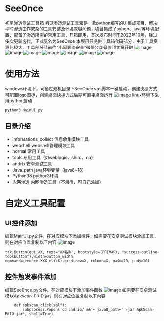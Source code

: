 # SeeOnce
初见渗透测试工具箱
初见渗透测试工具箱是一款python编写的UI集成项目，解决平时渗透工作繁杂的工具安装及环境兼容问题，项目集成了pyhon、java等环境配置，配备了渗透所需的常用工具，开箱即用，首次发布时间于2022年10月，经过多次更新迭代，正式更名为SeeOnce
本项目只提供工具箱代码部分，由于工具资源比较大，工具部分请前往“小阿辉谈安全”微信公众号置顶文章获取
![image](https://github.com/user-attachments/assets/a519947b-b161-4896-8ed6-d3ab289ad98a)
![image](https://github.com/user-attachments/assets/dcc0f25b-ffa9-4a74-bcb5-f4d9211263a1)
![image](https://github.com/user-attachments/assets/f71c3bb2-5c98-40a4-8de2-c1c179c217d3)
![image](https://github.com/user-attachments/assets/f4e5945c-4f39-4929-90f4-5979c5b16896)
![image](https://github.com/user-attachments/assets/684a099f-0f6c-471a-ab2c-6f36d93452da)
![image](https://github.com/user-attachments/assets/e1609cf9-05f5-478d-bd11-f8e542b20ad5)
![image](https://github.com/user-attachments/assets/de13b212-7b07-4ca9-aec7-fa1a516c4ad2)


# 使用方法
windows环境下，可通过双机目录下SeeOnce.vbs脚本一键启动，创建快捷方式可配置logo图标，创建桌面快捷方式后期可直接桌面运行
![image](https://github.com/user-attachments/assets/5f3f7967-8e6f-4255-92b7-0eaf7f0f9e56)
linux环境下采用python启动
```
python3 MainUI.py
```
## 目录介绍

- informations_collect  信息收集模块工具
- webshell  webshell管理模块工具
- normal    常用工具
- tools     专用工具（如weblogic、shiro、oa）
- andrio    安卓测试工具
- Java_path   java环境变量（java8~18）
- Python38     python3环境
- 内网渗透      内网渗透工具（不展示，可自己添加）

# 自定义工具配置
## UI控件添加
编辑MainUI.py文件，在对应模块下添加控件，如需要在安卓测试模块添加工具，则在对应位置复制以下内容
![image](https://github.com/user-attachments/assets/6bbb7477-7e76-4db4-be6d-1ca9453acc96)

```
ttk.Button(gui_XX, text="XX名称", bootstyle=(PRIMARY, "success-outline-toolbutton"),width=button_width, command=seeonce.XXX_click).grid(row=X, column=X, padx=20, pady=10)
```

## 控件触发事件添加
编辑SeeOnce.py文件，在对应模块下添加事件函数
![image](https://github.com/user-attachments/assets/cc4dfd53-cf43-43a2-919e-d68684a8abe9)
如需要在安卓测试模块ApkScan-PKID.jar，则在对应位置复制以下内容
```
    def apkscan_click(self):
        subprocess.Popen('cd andrio/ &&'+ java8_path+' -jar ApkScan-PKID.jar', shell=True)
```




